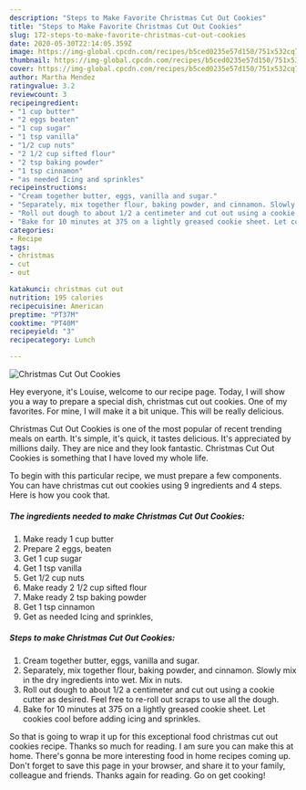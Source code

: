 ```yaml
---
description: "Steps to Make Favorite Christmas Cut Out Cookies"
title: "Steps to Make Favorite Christmas Cut Out Cookies"
slug: 172-steps-to-make-favorite-christmas-cut-out-cookies
date: 2020-05-30T22:14:05.359Z
image: https://img-global.cpcdn.com/recipes/b5ced0235e57d150/751x532cq70/christmas-cut-out-cookies-recipe-main-photo.jpg
thumbnail: https://img-global.cpcdn.com/recipes/b5ced0235e57d150/751x532cq70/christmas-cut-out-cookies-recipe-main-photo.jpg
cover: https://img-global.cpcdn.com/recipes/b5ced0235e57d150/751x532cq70/christmas-cut-out-cookies-recipe-main-photo.jpg
author: Martha Mendez
ratingvalue: 3.2
reviewcount: 3
recipeingredient:
- "1 cup butter"
- "2 eggs beaten"
- "1 cup sugar"
- "1 tsp vanilla"
- "1/2 cup nuts"
- "2 1/2 cup sifted flour"
- "2 tsp baking powder"
- "1 tsp cinnamon"
- "as needed Icing and sprinkles"
recipeinstructions:
- "Cream together butter, eggs, vanilla and sugar."
- "Separately, mix together flour, baking powder, and cinnamon. Slowly mix in the dry ingredients into wet. Mix in nuts."
- "Roll out dough to about 1/2 a centimeter and cut out using a cookie cutter as desired. Feel free to re-roll out scraps to use all the dough."
- "Bake for 10 minutes at 375 on a lightly greased cookie sheet. Let cookies cool before adding icing and sprinkles."
categories:
- Recipe
tags:
- christmas
- cut
- out

katakunci: christmas cut out 
nutrition: 195 calories
recipecuisine: American
preptime: "PT37M"
cooktime: "PT40M"
recipeyield: "3"
recipecategory: Lunch

---
```



![Christmas Cut Out Cookies](https://img-global.cpcdn.com/recipes/b5ced0235e57d150/751x532cq70/christmas-cut-out-cookies-recipe-main-photo.jpg)

Hey everyone, it's Louise, welcome to our recipe page. Today, I will show you a way to prepare a special dish, christmas cut out cookies. One of my favorites. For mine, I will make it a bit unique. This will be really delicious.



Christmas Cut Out Cookies is one of the most popular of recent trending meals on earth. It's simple, it's quick, it tastes delicious. It's appreciated by millions daily. They are nice and they look fantastic. Christmas Cut Out Cookies is something that I have loved my whole life.


To begin with this particular recipe, we must prepare a few components. You can have christmas cut out cookies using 9 ingredients and 4 steps. Here is how you cook that.

<!--inarticleads1-->

##### The ingredients needed to make Christmas Cut Out Cookies:

1. Make ready 1 cup butter
1. Prepare 2 eggs, beaten
1. Get 1 cup sugar
1. Get 1 tsp vanilla
1. Get 1/2 cup nuts
1. Make ready 2 1/2 cup sifted flour
1. Make ready 2 tsp baking powder
1. Get 1 tsp cinnamon
1. Get as needed Icing and sprinkles,




<!--inarticleads2-->

##### Steps to make Christmas Cut Out Cookies:

1. Cream together butter, eggs, vanilla and sugar.
1. Separately, mix together flour, baking powder, and cinnamon. Slowly mix in the dry ingredients into wet. Mix in nuts.
1. Roll out dough to about 1/2 a centimeter and cut out using a cookie cutter as desired. Feel free to re-roll out scraps to use all the dough.
1. Bake for 10 minutes at 375 on a lightly greased cookie sheet. Let cookies cool before adding icing and sprinkles.




So that is going to wrap it up for this exceptional food christmas cut out cookies recipe. Thanks so much for reading. I am sure you can make this at home. There's gonna be more interesting food in home recipes coming up. Don't forget to save this page in your browser, and share it to your family, colleague and friends. Thanks again for reading. Go on get cooking!

